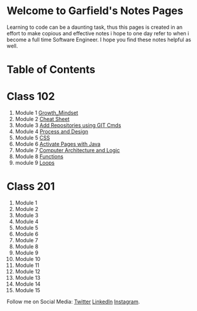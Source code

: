 # Welcome to Garfield's  Notes Pages

Learning to code can be a daunting task, thus this pages is created in an effort to make copious and effective notes i hope to one day refer to when i become a full time Software Engineer. I hope you find these notes helpful as well.
# Table of Contents

# Class 102
1. Module 1 [Growth_Mindset](/102/Growth_Mindset.md)
2. Module 2 [Cheat Sheet](/102/cheat_sheet.md)
3. Module 3 [Add Repositories using GIT Cmds](/102/Adding_Repositories_using_GIT.md)
4. Module 4 [Process and Design](/102/Process_and_Design.md)
5. Module 5 [CSS](/102/CSS.md)
6. Module 6 [Activate Pages with Java](/102/java.md)
7. Module 7 [Computer Architecture and Logic](/102/CAL.md)
8. Module 8 [Functions](/102/Functions.md)
9. module 9 [Loops](/102/loops.md)

# Class 201

1. Module 1
2. Module 2
3. Module 3
4. Module 4
5. Module 5
6. Module 6
7. Module 7
8. Module 8
9. Module 9
10. Module 10
11. Module 11
12. Module 12
13. Module 13
14. Module 14
15. Module 15

Follow me on Social Media:
[Twitter](https://twitter.com/d_faded1) [LinkedIn](https://www.linkedin.com/in/garfieldgrant/) [Instagram](https://www.instagram.com/faded_in_reality/).  
